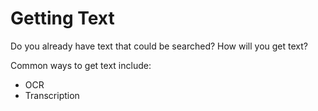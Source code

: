 # Getting Text

Do you already have text that could be searched? How will you get text?

Common ways to get text include:
- OCR
- Transcription

<!-- #todo:210 any other ways folks are getting content search text? -->
<!-- #todo:330 mention ocracoke? Do an exercise with ocracoke once we have the VM set up? -->
<!-- #todo:340 mention transcription services? -->
